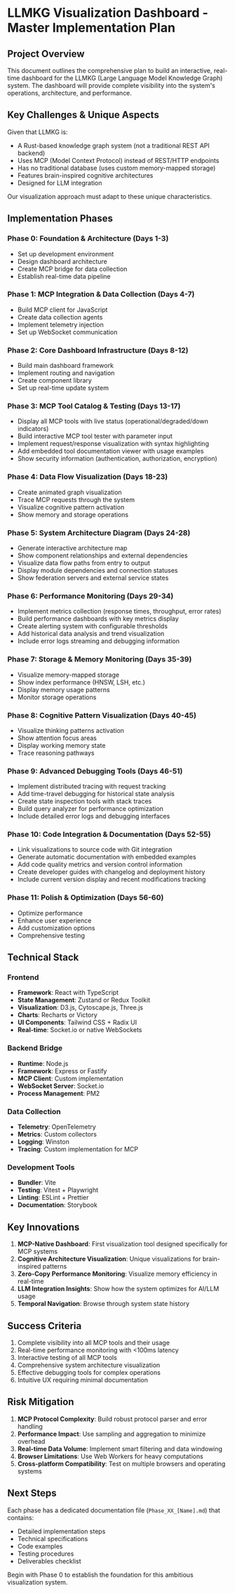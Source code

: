 # LLMKG Visualization Dashboard - Master Implementation Plan

## Project Overview
This document outlines the comprehensive plan to build an interactive, real-time dashboard for the LLMKG (Large Language Model Knowledge Graph) system. The dashboard will provide complete visibility into the system's operations, architecture, and performance.

## Key Challenges & Unique Aspects
Given that LLMKG is:
- A Rust-based knowledge graph system (not a traditional REST API backend)
- Uses MCP (Model Context Protocol) instead of REST/HTTP endpoints
- Has no traditional database (uses custom memory-mapped storage)
- Features brain-inspired cognitive architectures
- Designed for LLM integration

Our visualization approach must adapt to these unique characteristics.

## Implementation Phases

### Phase 0: Foundation & Architecture (Days 1-3)
- Set up development environment
- Design dashboard architecture
- Create MCP bridge for data collection
- Establish real-time data pipeline

### Phase 1: MCP Integration & Data Collection (Days 4-7)
- Build MCP client for JavaScript
- Create data collection agents
- Implement telemetry injection
- Set up WebSocket communication

### Phase 2: Core Dashboard Infrastructure (Days 8-12)
- Build main dashboard framework
- Implement routing and navigation
- Create component library
- Set up real-time update system

### Phase 3: MCP Tool Catalog & Testing (Days 13-17)
- Display all MCP tools with live status (operational/degraded/down indicators)
- Build interactive MCP tool tester with parameter input
- Implement request/response visualization with syntax highlighting
- Add embedded tool documentation viewer with usage examples
- Show security information (authentication, authorization, encryption)

### Phase 4: Data Flow Visualization (Days 18-23)
- Create animated graph visualization
- Trace MCP requests through the system
- Visualize cognitive pattern activation
- Show memory and storage operations

### Phase 5: System Architecture Diagram (Days 24-28)
- Generate interactive architecture map
- Show component relationships and external dependencies
- Visualize data flow paths from entry to output
- Display module dependencies and connection statuses
- Show federation servers and external service states

### Phase 6: Performance Monitoring (Days 29-34)
- Implement metrics collection (response times, throughput, error rates)
- Build performance dashboards with key metrics display
- Create alerting system with configurable thresholds
- Add historical data analysis and trend visualization
- Include error logs streaming and debugging information

### Phase 7: Storage & Memory Monitoring (Days 35-39)
- Visualize memory-mapped storage
- Show index performance (HNSW, LSH, etc.)
- Display memory usage patterns
- Monitor storage operations

### Phase 8: Cognitive Pattern Visualization (Days 40-45)
- Visualize thinking patterns activation
- Show attention focus areas
- Display working memory state
- Trace reasoning pathways

### Phase 9: Advanced Debugging Tools (Days 46-51)
- Implement distributed tracing with request tracking
- Add time-travel debugging for historical state analysis
- Create state inspection tools with stack traces
- Build query analyzer for performance optimization
- Include detailed error logs and debugging interfaces

### Phase 10: Code Integration & Documentation (Days 52-55)
- Link visualizations to source code with Git integration
- Generate automatic documentation with embedded examples
- Add code quality metrics and version control information
- Create developer guides with changelog and deployment history
- Include current version display and recent modifications tracking

### Phase 11: Polish & Optimization (Days 56-60)
- Optimize performance
- Enhance user experience
- Add customization options
- Comprehensive testing

## Technical Stack

### Frontend
- **Framework**: React with TypeScript
- **State Management**: Zustand or Redux Toolkit
- **Visualization**: D3.js, Cytoscape.js, Three.js
- **Charts**: Recharts or Victory
- **UI Components**: Tailwind CSS + Radix UI
- **Real-time**: Socket.io or native WebSockets

### Backend Bridge
- **Runtime**: Node.js
- **Framework**: Express or Fastify
- **MCP Client**: Custom implementation
- **WebSocket Server**: Socket.io
- **Process Management**: PM2

### Data Collection
- **Telemetry**: OpenTelemetry
- **Metrics**: Custom collectors
- **Logging**: Winston
- **Tracing**: Custom implementation for MCP

### Development Tools
- **Bundler**: Vite
- **Testing**: Vitest + Playwright
- **Linting**: ESLint + Prettier
- **Documentation**: Storybook

## Key Innovations

1. **MCP-Native Dashboard**: First visualization tool designed specifically for MCP systems
2. **Cognitive Architecture Visualization**: Unique visualizations for brain-inspired patterns
3. **Zero-Copy Performance Monitoring**: Visualize memory efficiency in real-time
4. **LLM Integration Insights**: Show how the system optimizes for AI/LLM usage
5. **Temporal Navigation**: Browse through system state history

## Success Criteria

1. Complete visibility into all MCP tools and their usage
2. Real-time performance monitoring with <100ms latency
3. Interactive testing of all MCP tools
4. Comprehensive system architecture visualization
5. Effective debugging tools for complex operations
6. Intuitive UX requiring minimal documentation

## Risk Mitigation

1. **MCP Protocol Complexity**: Build robust protocol parser and error handling
2. **Performance Impact**: Use sampling and aggregation to minimize overhead
3. **Real-time Data Volume**: Implement smart filtering and data windowing
4. **Browser Limitations**: Use Web Workers for heavy computations
5. **Cross-platform Compatibility**: Test on multiple browsers and operating systems

## Next Steps

Each phase has a dedicated documentation file (`Phase_XX_[Name].md`) that contains:
- Detailed implementation steps
- Technical specifications
- Code examples
- Testing procedures
- Deliverables checklist

Begin with Phase 0 to establish the foundation for this ambitious visualization system.